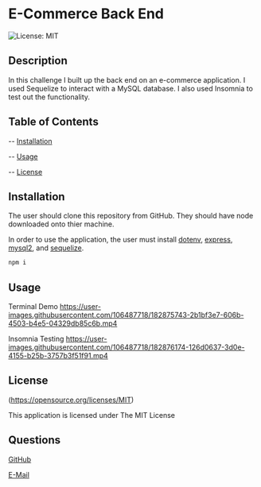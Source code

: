 
  # E-Commerce Back End

  ![License: MIT](https://img.shields.io/badge/License-MIT-yellow.svg)


  ## Description
  
  In this challenge I built up the back end on an e-commerce application. I used Sequelize to interact with a MySQL database. I also used Insomnia to test out the functionality.

  ## Table of Contents


  -- [Installation](#Installation)

  -- [Usage](#Usage)

  -- [License](#License)


  ## Installation


  The user should clone this repository from GitHub. They should have node downloaded onto thier machine. 
  
  In order to use the application, the user must install [dotenv](https://www.npmjs.com/package/dotenv), [express](https://www.npmjs.com/package/express), [mysql2](https://www.npmjs.com/package/mysql2), and [sequelize](https://www.npmjs.com/package/sequelize).
  
  ```sh
  npm i
  ```

  ## Usage
  
  
  Terminal Demo 
  https://user-images.githubusercontent.com/106487718/182875743-2b1bf3e7-606b-4503-b4e5-04329db85c6b.mp4

  Insomnia Testing
  https://user-images.githubusercontent.com/106487718/182876174-126d0637-3d0e-4155-b25b-3757b3f51f91.mp4

  ## License


  (https://opensource.org/licenses/MIT)

  This application is licensed under The MIT License


  ## Questions


  [GitHub](https:github.com/jystyn)

  [E-Mail](mailto:justyn.helgeson@gmail.com)

